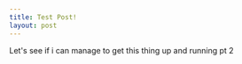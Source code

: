 ```yaml
---
title: Test Post!
layout: post
---
```


Let's see if i can manage to get this thing up and running pt 2
